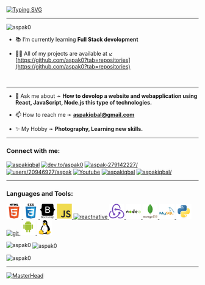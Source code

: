

<a href="https://git.io/typing-svg">
    <img src="https://readme-typing-svg.demolab.com?font=Fira+Code&pause=1000&color=05F7DC&width=435&lines=Hi+%F0%9F%99%8B%E2%80%8D%E2%99%82%EF%B8%8F%2C+I'm+Aspak.;%F0%9F%92%BBFront-End+Devoloper.+" alt="Typing SVG" />
</a>

<hr />
<p align="left">
  <img
    src="https://komarev.com/ghpvc/?username=aspak0&label=Profile%20views&color=0e75b6&style=flat"
    alt="aspak0"
  />
</p>

- 📚 I’m currently learning **Full Stack devolopment** <br />

- 👨‍💻 All of my projects are available at ↙️ <br />
[https://github.com/aspak0?tab=repositories](https://github.com/aspak0?tab=repositories)
<br />
<hr />

- 💬 Ask me about ➛ **How to devolop a website and webapplication using React,
JavaScript, Node.js this type of technologies.** <br />

- 📫 How to reach me ➛ **aspakiqbal@gmail.com** <br />

- ✨ My Hobby ➛ **Photography, Learning new skills.** <br />
<hr />

<h3 align="left">Connect with me:</h3>
<p align="left">
  <a href="https://codepen.io/aspakiqbal" target="blank"
    ><img
      align="center"
      src="https://res.cloudinary.com/css-tricks/images/f_auto,q_auto/v1642454945/codepen-wordmark-display-inside-white@10x_163987fcdd/codepen-wordmark-display-inside-white@10x_163987fcdd.png?_i=AA"
      alt="aspakiqbal"
      height="20"
      width="65"
  /></a>
  <a href="https://dev.to/aspak0" target="blank"
    ><img
      align="center"
      src="https://d2fltix0v2e0sb.cloudfront.net/dev-black.png"
      alt="dev.to/aspak0"
      height="20"
      width="65"
  /></a>
  <a href="https://linkedin.com/in/aspak-279142227/" target="blank"
    ><img
      align="center"
      src="https://camo.githubusercontent.com/f17ba9730c27e5f1230325b94c8b68bbf3115d32650866f6e3d0ade68201beea/68747470733a2f2f696d672e736869656c64732e696f2f62616467652f4c696e6b6564496e2d2532333030373742352e7376673f6c6f676f3d6c696e6b6564696e266c6f676f436f6c6f723d7768697465"
      alt="aspak-279142227/"
      height="20"
      width="65"
  /></a>
  <a href="https://stackoverflow.com/users/20946927/aspak" target="blank"
    ><img
      align="center"
      src="https://upload.wikimedia.org/wikipedia/commons/0/02/Stack_Overflow_logo.svg"
      alt="users/20946927/aspak"
      height="20"
      width="65"
  /></a>
  <a
    href="https://www.youtube.com/channel/UCVJ9nZ0dFOCGUh-5cd86SMg"
    target="blank"
    ><img
      align="center"
      src="https://upload.wikimedia.org/wikipedia/commons/b/b8/YouTube_Logo_2017.svg"
      alt="Youtube"
      height="30"
      width="40"
  /></a>
  <a href="https://www.hackerrank.com/aspakiqbal" target="blank"
    ><img
      align="center"
      src="https://user-images.githubusercontent.com/1194257/65596422-1cef2080-df97-11e9-9abb-a225204d1805.png"
      alt="aspakiqbal"
      height="20"
      width="65"
  /></a>
  <a href="https://www.leetcode.com/aspakiqbal/" target="blank"
    ><img
      align="center"
      src="https://upload.wikimedia.org/wikipedia/commons/0/0a/LeetCode_Logo_black_with_text.svg"
      alt="aspakiqbal/"
      height="20"
      width="65"
  /></a>
</p>

<hr />
<h3 align="left">Languages and Tools:</h3>
<p align="left">
  <a href="https://www.w3.org/html/" target="_blank" rel="noreferrer">
    <img
      src="https://raw.githubusercontent.com/devicons/devicon/master/icons/html5/html5-original-wordmark.svg"
      alt="html5"
      width="40"
      height="40"
    />
  </a>
  <a href="https://www.w3schools.com/css/" target="_blank" rel="noreferrer">
    <img
      src="https://raw.githubusercontent.com/devicons/devicon/master/icons/css3/css3-original-wordmark.svg"
      alt="css3"
      width="40"
      height="40"
    />
  </a>
  <a href="https://getbootstrap.com" target="_blank" rel="noreferrer">
    <img
      src="https://raw.githubusercontent.com/devicons/devicon/master/icons/bootstrap/bootstrap-plain-wordmark.svg"
      alt="bootstrap"
      width="40"
      height="40"
    />
  </a>
  <a
    href="https://developer.mozilla.org/en-US/docs/Web/JavaScript"
    target="_blank"
    rel="noreferrer"
  >
    <img
      src="https://raw.githubusercontent.com/devicons/devicon/master/icons/javascript/javascript-original.svg"
      alt="javascript"
      width="40"
      height="40"
    />
  </a>
  <a href="https://reactnative.dev/" target="_blank" rel="noreferrer">
    <img
      src="https://reactnative.dev/img/header_logo.svg"
      alt="reactnative"
      width="40"
      height="40"
    />
  </a>

  <a href="https://redux.js.org" target="_blank" rel="noreferrer">
    <img
      src="https://raw.githubusercontent.com/devicons/devicon/master/icons/redux/redux-original.svg"
      alt="redux"
      width="40"
      height="40"
    />
  </a>
  <a href="https://nodejs.org" target="_blank" rel="noreferrer">
    <img
      src="https://raw.githubusercontent.com/devicons/devicon/master/icons/nodejs/nodejs-original-wordmark.svg"
      alt="nodejs"
      width="40"
      height="40"
    />
  </a>

  <a href="https://www.mongodb.com/" target="_blank" rel="noreferrer">
    <img
      src="https://raw.githubusercontent.com/devicons/devicon/master/icons/mongodb/mongodb-original-wordmark.svg"
      alt="mongodb"
      width="40"
      height="40"
    />
  </a>

  <a href="https://www.mysql.com/" target="_blank" rel="noreferrer">
    <img
      src="https://raw.githubusercontent.com/devicons/devicon/master/icons/mysql/mysql-original-wordmark.svg"
      alt="mysql"
      width="40"
      height="40"
    />
  </a>

  <a href="https://www.python.org" target="_blank" rel="noreferrer">
    <img
      src="https://raw.githubusercontent.com/devicons/devicon/master/icons/python/python-original.svg"
      alt="python"
      width="40"
      height="40"
    />
  </a>

  <a href="https://git-scm.com/" target="_blank" rel="noreferrer">
    <img
      src="https://www.vectorlogo.zone/logos/git-scm/git-scm-icon.svg"
      alt="git"
      width="40"
      height="40"
    />
  </a>
  <a href="https://developer.android.com" target="_blank" rel="noreferrer">
    <img
      src="https://raw.githubusercontent.com/devicons/devicon/master/icons/android/android-original-wordmark.svg"
      alt="android"
      width="40"
      height="40"
    />
  </a>
  <a href="https://www.linux.org/" target="_blank" rel="noreferrer">
    <img
      src="https://raw.githubusercontent.com/devicons/devicon/master/icons/linux/linux-original.svg"
      alt="linux"
      width="40"
      height="40"
    />
  </a>
</p>

<p>
    <img
    align="left"
    src="https://github-readme-stats.vercel.app/api/top-langs/?username=aspak0&theme=tokyonight"
    alt="aspak0"
  />
</p>
</p>


<p>
  &nbsp;<img
    align="center"
    src="https://github-stats-alpha.vercel.app/api?username=aspak0&cc=1a1b27&tc=f67da5&ic=0df1ed&bc=fff"
    alt="aspak0"
  />
</p>

<p>
  <img
    align="center"
    src="https://streak-stats.demolab.com/?user=aspak0&theme=tokyonight"
    alt="aspak0"
  />
</p>
<hr />

[![MasterHead](https://miro.medium.com/max/1400/1*OxT7UjIwhklKE8d8SFyo7g.gif)](https://github.com/aspak0)
